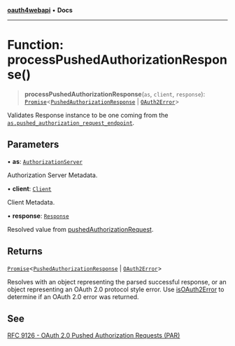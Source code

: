 [**oauth4webapi**](../README.md) • **Docs**

***

# Function: processPushedAuthorizationResponse()

> **processPushedAuthorizationResponse**(`as`, `client`, `response`): [`Promise`](https://developer.mozilla.org/docs/Web/JavaScript/Reference/Global_Objects/Promise)\<[`PushedAuthorizationResponse`](../interfaces/PushedAuthorizationResponse.md) \| [`OAuth2Error`](../interfaces/OAuth2Error.md)\>

Validates Response instance to be one coming from the
[`as.pushed_authorization_request_endpoint`](../interfaces/AuthorizationServer.md#pushed_authorization_request_endpoint).

## Parameters

• **as**: [`AuthorizationServer`](../interfaces/AuthorizationServer.md)

Authorization Server Metadata.

• **client**: [`Client`](../interfaces/Client.md)

Client Metadata.

• **response**: [`Response`](https://developer.mozilla.org/docs/Web/API/Response)

Resolved value from [pushedAuthorizationRequest](pushedAuthorizationRequest.md).

## Returns

[`Promise`](https://developer.mozilla.org/docs/Web/JavaScript/Reference/Global_Objects/Promise)\<[`PushedAuthorizationResponse`](../interfaces/PushedAuthorizationResponse.md) \| [`OAuth2Error`](../interfaces/OAuth2Error.md)\>

Resolves with an object representing the parsed successful response, or an object
  representing an OAuth 2.0 protocol style error. Use [isOAuth2Error](isOAuth2Error-1.md) to determine if an
  OAuth 2.0 error was returned.

## See

[RFC 9126 - OAuth 2.0 Pushed Authorization Requests (PAR)](https://www.rfc-editor.org/rfc/rfc9126.html#name-pushed-authorization-reques)
